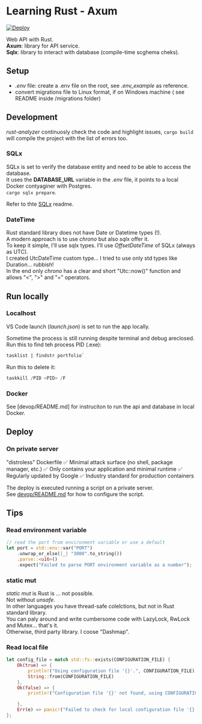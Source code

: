 # Learning Rust - Axum

[![Deploy](https://github.com/alex-piccione/learning.Rust.Axum/actions/workflows/deploy.yml/badge.svg)](https://github.com/alex-piccione/learning.Rust.Axum/actions/workflows/deploy.yml)

Web API with Rust.  
**Axum**: library for API service.  
**Sqlx**: library to interact with database (compile-time scghema cheks).


## Setup

- _.env_ file: create a .env file on the root, see _.env_example_ as reference. 
- convert migrations file to Linux format, if on Windows machine ( see README inside /migrations folder) 


## Development

_rust-analyzer_ continuosly check the code and highlight issues, `cargo build` will compile the project with the list of errors too.    

### SQLx

SQLx is set to verify the database entity and need to be able to access the database.  
It uses the **DATABASE_URL** variable in the _.env_ file, it points to a local Docker contyaginer with Postgres.  
`cargo sqlx prepare`.  
  
Refer to thte [SQLx](src/repositories/SQLx.md) readme.

### DateTime
Rust standard library does not have Date or Datetime types (!).  
A modern approach is to use _chrono_ but also _sqlx_ offer it.  
To keep it simple, I'll use sqlx types. 
I'll use _OffsetDateTime_ of SQLx (always as UTC).  
I created UtcDateTime custom type... I tried to use only std types like Duration... rubbish!  
In the end only _chrono_ has a clear and short "Utc::now()" function and allows "<", ">" and "=" operators.  

## Run locally

### Localhost
VS Code launch (_launch.json_) is set to run the app locally.  

Sometime the process is still running despite terminal and debug areclosed.  
Run this to find teh process PID (<process>.exe):  
```sh
tasklist | findstr portfolio`
```
Run this to delete it:  
```powershell or CMD
taskkill /PID <PID> /F
```

### Docker
See [devop/README.md] for instruciton to run the api and database in local Docker.  

## Deploy

### On private server

"distroless" Dockerfile
✅ Minimal attack surface (no shell, package manager, etc.)
✅ Only contains your application and minimal runtime
✅ Regularly updated by Google
✅ Industry standard for production containers

The deploy is executed running a script on a private server.  
See [devop/README.md](devop/README.md#Deploy) for how to configure the script.



## Tips

### Read environment variable

```rust
// read the port from environment variable or use a default
let port = std::env::var("PORT")
    .unwrap_or_else(|_| "3000".to_string())
    .parse::<u16>()
    .expect("Failed to parse PORT environment variable as a number");
```

### static mut
_static mut_ is Rust is ... not possible.  
Not without _unsafe_.  
In other languages you have thread-safe colelctions, but not in Rust standard library.  
You can paly around and write cumbersome code with LazyLock, RwLock and Mutex... that's it.  
Otherwise, third party library. I coose "Dashmap". 

### Read local file

```rust
let config_file = match std::fs::exists(CONFIGURATION_FILE) {
    Ok(true) => { 
        println!("Using configuration file '{}'.", CONFIGURATION_FILE); 
        String::from(CONFIGURATION_FILE)
    },
    Ok(false) => { 
        println!("Configuration file '{}' not found, using CONFIGURATION_FILE environment variable.", CONFIGURATION_FILE); 

    },
    Err(e) => panic!("Failed to check for local configuration file '{}': {}", CONFIGURATION_FILE, e),
};
```

